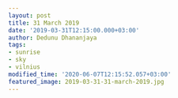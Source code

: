 ```yaml
---
layout: post
title: 31 March 2019
date: '2019-03-31T12:15:00.000+03:00'
author: Dedunu Dhananjaya
tags:
- sunrise
- sky
- vilnius
modified_time: '2020-06-07T12:15:52.057+03:00'
featured_image: 2019-03-31-31-march-2019.jpg
---
```

